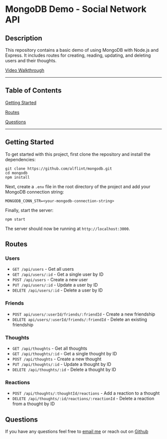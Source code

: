 # MongoDB Demo - Social Network API

## Description

This repository contains a basic demo of using MongoDB with Node.js and Express. It includes routes for creating, reading, updating, and deleting users and their thoughts.

[Video Walkthrough](https://drive.google.com/file/d/1BA97FnZr350AQE8nTjVLfJHb_WDGNtJ_/view?usp=sharing)


<hr>

## Table of Contents

[Getting Started](#Getting_Started)

[Routes](#Routes)

[Questions](#Questions)

<hr>

## Getting Started

To get started with this project, first clone the repository and install the dependencies:

```
git clone https://github.com/alflint/mongodb.git
cd mongodb
npm install
```

Next, create a `.env` file in the root directory of the project and add your MongoDB connection string:

```
MONGODB_CONN_STR=<your-mongodb-connection-string>
```


Finally, start the server:

```
npm start
```


The server should now be running at `http://localhost:3000`.

## Routes

### Users

- `GET /api/users` - Get all users
- `GET /api/users/:id` - Get a single user by ID
- `POST /api/users` - Create a new user
- `PUT /api/users/:id` - Update a user by ID
- `DELETE /api/users/:id` - Delete a user by ID

### Friends
- `POST api/users/:userId/friends/:friendId` - Create a new friendship
- `DELETE api/users/:userId/friends/:friendId` - Delete an existing friendship

### Thoughts

- `GET /api/thoughts` - Get all thoughts
- `GET /api/thoughts/:id` - Get a single thought by ID
- `POST /api/thoughts` - Create a new thought
- `PUT /api/thoughts/:id` - Update a thought by ID
- `DELETE /api/thoughts/:id` - Delete a thought by ID

### Reactions
- `POST /api/thoughts/:thoughtId/reactions` - Add a reaction to a thought
- `DELETE /api/thoughts/:id/reactions/:reactionId` - Delete a reaction from a thought by ID

## Questions

If you have any questions feel free to [email me](mailto:alexandreaflint1111@gmail.com) or reach out on [Github](https://github.com/alflint11)


